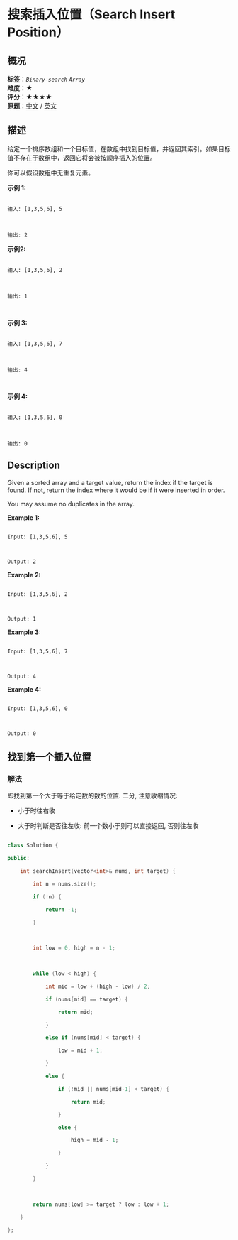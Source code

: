 # 搜索插入位置（Search Insert Position）
## 概况
**标签**：*`Binary-search`*  *`Array`*<br>
**难度**：★<br>
**评分**：★★★★<br>
**原题**：[中文](https://leetcode-cn.com/problems/search-insert-position) / [英文](https://leetcode.com/problems/search-insert-position)
## 描述

给定一个排序数组和一个目标值，在数组中找到目标值，并返回其索引。如果目标值不存在于数组中，返回它将会被按顺序插入的位置。



你可以假设数组中无重复元素。



**示例 1:**

```

输入: [1,3,5,6], 5



输出: 2

```





**示例2:**

```

输入: [1,3,5,6], 2



输出: 1



```



**示例 3:**

```

输入: [1,3,5,6], 7



输出: 4



```



**示例 4:**

```

输入: [1,3,5,6], 0



输出: 0

```



## Description

Given a sorted array and a target value, return the index if the target is found. If not, return the index where it would be if it were inserted in order.



You may assume no duplicates in the array.



**Example 1:**

```

Input: [1,3,5,6], 5



Output: 2

```



**Example 2:**

```

Input: [1,3,5,6], 2



Output: 1

```





**Example 3:**

```

Input: [1,3,5,6], 7



Output: 4

```





**Example 4:**

```

Input: [1,3,5,6], 0



Output: 0

```







## 找到第一个插入位置

### 解法

即找到第一个大于等于给定数的数的位置. 二分, 注意收缩情况:

- 小于时往右收

- 大于时判断是否往左收: 前一个数小于则可以直接返回, 否则往左收

```c++

class Solution {

public:

    int searchInsert(vector<int>& nums, int target) {

        int n = nums.size();

        if (!n) {

            return -1;

        }

        

        int low = 0, high = n - 1;

        

        while (low < high) {

            int mid = low + (high - low) / 2;

            if (nums[mid] == target) {

                return mid;

            }

            else if (nums[mid] < target) {

                low = mid + 1;

            }

            else {

                if (!mid || nums[mid-1] < target) {

                    return mid;

                }

                else {

                    high = mid - 1;

                }

            }

        }

        

        return nums[low] >= target ? low : low + 1;

    }

};

```
